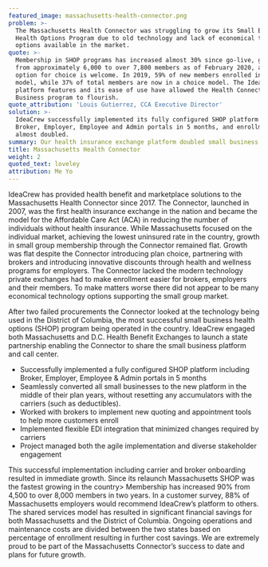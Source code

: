 ```yaml
---
featured_image: massachusetts-health-connector.png
problem: >-
  The Massachusetts Health Connector was struggling to grow its Small Business
  Health Options Program due to old technology and lack of economical technology
  options available in the market.
quote: >-
  Membership in SHOP programs has increased almost 30% since go-live, growing
  from approximately 6,000 to over 7,800 members as of February 2020, and the
  option for choice is welcome. In 2019, 59% of new members enrolled in a choice
  model, while 37% of total members are now in a choice model. The IdeaCrew
  platform features and its ease of use have allowed the Health Connector for
  Business program to flourish.
quote_attribution: 'Louis Gutierrez, CCA Executive Director'
solution: >-
  IdeaCrew successfully implemented its fully configured SHOP platform including
  Broker, Employer, Employee and Admin portals in 5 months, and enrollments have
  almost doubled.
summary: Our health insurance exchange platform doubled small business enrollments
title: Massachusetts Health Connector
weight: 2
quoted_text: loveley
attribution: Me Yo
---
```


IdeaCrew has provided health benefit and marketplace solutions to the Massachusetts Health Connector since 2017. The Connector, launched in 2007, was the first health insurance exchange in the nation and became the model for the Affordable Care Act (ACA) in reducing the number of individuals without health insurance. While Massachusetts focused on the individual market, achieving the lowest uninsured rate in the country, growth in small group membership through the Connector remained flat. Growth was flat despite the Connector introducing plan choice, partnering with brokers and introducing innovative discounts through health and wellness programs for employers. The Connector lacked the modern technology private exchanges had to make enrollment easier for brokers, employers and their members. To make matters worse there did not appear to be many economical technology options supporting the small group market.

After two failed procurements the Connector looked at the technology being used in the District of Columbia, the most successful small business health options (SHOP) program being operated in the country. IdeaCrew engaged both Massachusetts and D.C. Health Benefit Exchanges to launch a state partnership enabling the Connector to share the small business platform and call center.

* Successfully implemented a fully configured SHOP platform including Broker, Employer, Employee & Admin portals in 5 months
* Seamlessly converted all small businesses to the new platform in the middle of their plan years, without resetting any accumulators with the carriers (such as deductibles).
* Worked with brokers to implement new quoting and appointment tools to help more customers enroll
* Implemented flexible EDI integration that minimized changes required by carriers
* Project managed both the agile implementation and diverse stakeholder engagement

This successful implementation including carrier and broker onboarding resulted in immediate growth. Since its relaunch Massachusetts SHOP was the fastest growing in the country> Membership has increased 90% from 4,500 to over 8,000 members in two years. In a customer survey, 88% of Massachusetts employers would recommend IdeaCrew’s platform to others. The shared services model has resulted in significant financial savings for both Massachusetts and the District of Columbia. Ongoing operations and maintenance costs are divided between the two states based on percentage of enrollment resulting in further cost savings. We are extremely proud to be part of the Massachusetts Connector’s success to date and plans for future growth.
